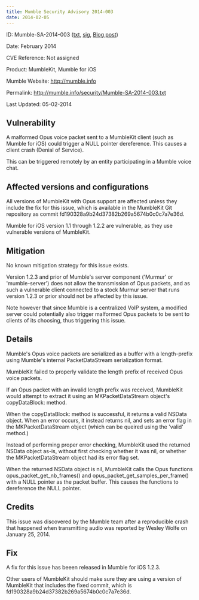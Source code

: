 ```yaml
---
title: Mumble Security Advisory 2014-003
date: 2014-02-05
---
```


ID:              Mumble-SA-2014-003 ([txt](../Mumble-SA-2014-003.txt), [sig](../Mumble-SA-2014-003.txt.sig), [Blog post](/news/mumble-for-ios-1.2.3/))

Date:            February 2014

CVE Reference:   Not assigned

Product:         MumbleKit, Mumble for iOS

Mumble Website:  http://mumble.info

Permalink:       http://mumble.info/security/Mumble-SA-2014-003.txt

Last Updated:    05-02-2014

## Vulnerability

A malformed Opus voice packet sent to a MumbleKit client (such as Mumble for iOS) could trigger a NULL pointer dereference. This causes a client crash (Denial of Service).

This can be triggered remotely by an entity participating in a Mumble voice chat.

## Affected versions and configurations

All versions of MumbleKit with Opus support are affected unless they include the fix for this issue, which is available in the MumbleKit Git repository as commit fd190328a9b24d37382b269a5674b0c0c7a7e36d.

Mumble for iOS version 1.1 through 1.2.2 are vulnerable, as they use vulnerable versions of MumbleKit.

## Mitigation

No known mitigation strategy for this issue exists.

Version 1.2.3 and prior of Mumble's server component ('Murmur' or 'mumble-server') does not allow the transmission of Opus packets, and as such a vulnerable client connected to a stock Murmur server that runs version 1.2.3 or prior should not be affected by this
	issue.

Note however that since Mumble is a centralized VoIP system, a modified server could potentially also trigger malformed Opus packets to be sent to clients of its choosing, thus triggering this issue.

## Details

Mumble's Opus voice packets are serialized as a buffer with a length-prefix using Mumble's internal PacketDataStream serialization format.

MumbleKit failed to properly validate the length prefix of received Opus voice packets.

If an Opus packet with an invalid length prefix was received, MumbleKit would attempt to extract it using an MKPacketDataStream object's copyDataBlock: method.

When the copyDataBlock: method is successful, it returns a valid NSData object. When an error occurs, it instead returns nil, and sets an error flag in the MKPacketDataStream object (which can be queired using the 'valid' method.)

Instead of performing proper error checking, MumbleKit used the returned NSData object as-is, without first checking whether it was nil, or whether the MKPacketDataStream object had its error flag set.

When the returned NSData object is nil, MumbleKit calls the Opus functions opus_packet_get_nb_frames() and opus_packet_get_samples_per_frame() with a NULL pointer as the packet buffer. This causes the functions to dereference the NULL pointer.

## Credits

This issue was discovered by the Mumble team after a reproducible crash that happened when transmitting audio was reported by Wesley Wolfe on January 25, 2014.

## Fix

A fix for this issue has beeen released in Mumble for iOS 1.2.3.

Other users of MumbleKit should make sure they are using a version of MumbleKit that includes the fixed commit, which is fd190328a9b24d37382b269a5674b0c0c7a7e36d.
